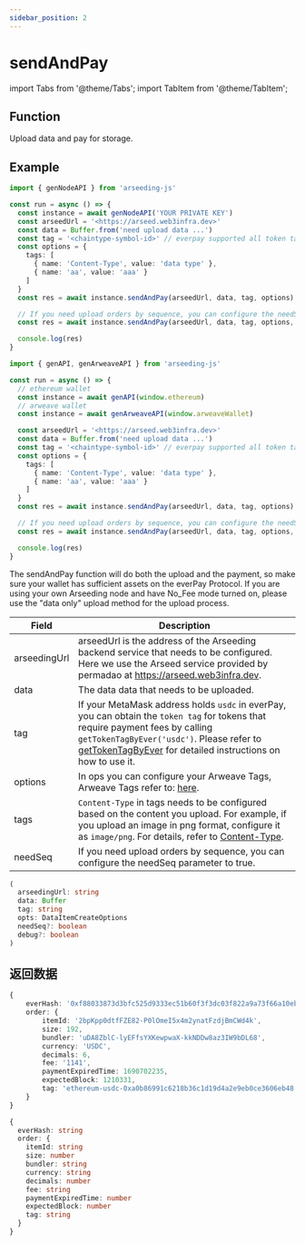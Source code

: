 ```yaml
---
sidebar_position: 2
---
```


# sendAndPay

import Tabs from '@theme/Tabs';
import TabItem from '@theme/TabItem';

## Function

Upload data and pay for storage.

## Example

<Tabs>
<TabItem value="node" label="Node" default>

```ts
import { genNodeAPI } from 'arseeding-js'

const run = async () => {
  const instance = await genNodeAPI('YOUR PRIVATE KEY')
  const arseedUrl = '<https://arseed.web3infra.dev>'
  const data = Buffer.from('need upload data ...')
  const tag = '<chaintype-symbol-id>' // everpay supported all token tag (chainType-symbol-id)
  const options = {
    tags: [
      { name: 'Content-Type', value: 'data type' },
      { name: 'aa', value: 'aaa' }
    ]
  }
  const res = await instance.sendAndPay(arseedUrl, data, tag, options)

  // If you need upload orders by sequence, you can configure the needSeq parameter to true
  const res = await instance.sendAndPay(arseedUrl, data, tag, options, true)

  console.log(res)
}
```

</TabItem>
<TabItem value="web" label="Web">

```ts
import { genAPI, genArweaveAPI } from 'arseeding-js'

const run = async () => {
  // ethereum wallet
  const instance = await genAPI(window.ethereum)
  // arweave wallet
  const instance = await genArweaveAPI(window.arweaveWallet)

  const arseedUrl = '<https://arseed.web3infra.dev>'
  const data = Buffer.from('need upload data ...')
  const tag = '<chaintype-symbol-id>' // everpay supported all token tag (chainType-symbol-id)
  const options = {
    tags: [
      { name: 'Content-Type', value: 'data type' },
      { name: 'aa', value: 'aaa' }
    ]
  }
  const res = await instance.sendAndPay(arseedUrl, data, tag, options)

  // If you need upload orders by sequence, you can configure the needSeq parameter to true
  const res = await instance.sendAndPay(arseedUrl, data, tag, options, true)

  console.log(res)
}
```

</TabItem>
</Tabs>

The sendAndPay function will do both the upload and the payment, so make sure your wallet has sufficient assets on the everPay Protocol. If you are using your own Arseeding node and have No_Fee mode turned on, please use the "data only" upload method for the upload process.

<Tabs>
<TabItem value="field" label="Params" default>

| Field        | Description                                                                                                                                                                                                                                                       |
| ------------ | ----------------------------------------------------------------------------------------------------------------------------------------------------------------------------------------------------------------------------------------------------------------- |
| arseedingUrl | arseedUrl is the address of the Arseeding backend service that needs to be configured. Here we use the Arseed service provided by permadao at https://arseed.web3infra.dev.                                                                                       |
| data         | The data data that needs to be uploaded.                                                                                                                                                                                                                          |
| tag          | If your MetaMask address holds `usdc` in everPay, you can obtain the `token tag` for tokens that require payment fees by calling `getTokenTagByEver('usdc')`. Please refer to [getTokenTagByEver](./9.getTokenTag.md) for detailed instructions on how to use it. |
| options      | In ops you can configure your Arweave Tags, Arweave Tags refer to: [here](../../other/tags.md).                                                                                                                                                                   |
| tags         | `Content-Type` in tags needs to be configured based on the content you upload. For example, if you upload an image in png format, configure it as `image/png`. For details, refer to [Content-Type](../../other/tags.md#content-type).                            |
| needSeq      | If you need upload orders by sequence, you can configure the needSeq parameter to true.                                                                                                                                                                           |

</TabItem>
<TabItem value="type" label="Type">

```ts
(
  arseedingUrl: string
  data: Buffer
  tag: string
  opts: DataItemCreateOptions
  needSeq?: boolean
  debug?: boolean
)
```

</TabItem>
</Tabs>

## 返回数据

<Tabs>
<TabItem value="field" label="Return Example" default>

```ts
{
    everHash: '0xf88033873d3bfc525d9333ec51b60f3f3dc03f822a9a73f66a10ebbd944b29c6',
    order: {
        itemId: '2bpKpp0dtfFZE82-P0lOmeI5x4m2ynatFzdjBmCWd4k',
        size: 192,
        bundler: 'uDA8ZblC-lyEFfsYXKewpwaX-kkNDDw8az3IW9bDL68',
        currency: 'USDC',
        decimals: 6,
        fee: '1141',
        paymentExpiredTime: 1690702235,
        expectedBlock: 1210331,
        tag: 'ethereum-usdc-0xa0b86991c6218b36c1d19d4a2e9eb0ce3606eb48'
    }
}
```

</TabItem>
<TabItem value="type" label="Return Type">

```ts
{
  everHash: string
  order: {
    itemId: string
    size: number
    bundler: string
    currency: string
    decimals: number
    fee: string
    paymentExpiredTime: number
    expectedBlock: number
    tag: string
  }
}
```

</TabItem>
</Tabs>
